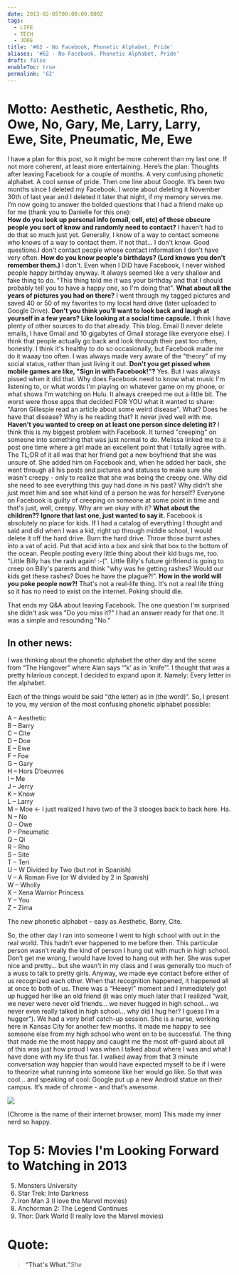 ```yaml
---
date: 2013-02-05T00:00:00.000Z
tags:
  - LIFE
  - TECH
  - JOKE
title: '#62 - No Facebook, Phonetic Alphabet, Pride'
aliases: '#62 - No Facebook, Phonetic Alphabet, Pride'
draft: false
enableToc: true
permalink: '62'
---
```


# Motto: Aesthetic, Aesthetic, Rho, Owe, No, Gary, Me, Larry, Larry, Ewe, Site, Pneumatic, Me, Ewe

I have a plan for this post, so it might be more coherent than my last one. If not more coherent, at least more entertaining. Here’s the plan: Thoughts after leaving Facebook for a couple of months. A very confusing phonetic alphabet. A cool sense of pride. Then one line about Google.   It’s been two months since I deleted my Facebook. I wrote about deleting it November 30th of last year and I deleted it later that night, if my memory serves me. I’m now going to answer the bolded questions that I had a friend make up for me (thank you to Danielle for this one):   
**How do you look up personal info (email, cell, etc) of those obscure people you sort of know and randomly need to contact?**
I haven't had to do that so much just yet. Generally, I know of a way to contact someone who knows of a way to contact them. If not that... I don't know. Good questions.I don't contact people whose contact information I don't have very often.
**How do you know people's birthdays? (Lord knows you don't remember them.)**
I don't. Even when I DID have Facebook, I never wished people happy birthday anyway. It always seemed like a very shallow and fake thing to do. "This thing told me it was your birthday and that I should probably tell you to have a happy one, so I'm doing that".
**What about all the years of pictures you had on there?**
I went through my tagged pictures and saved 40 or 50 of my favorites to my local hard drive (later uploaded to Google Drive).
**Don't you think you'll want to look back and laugh at yourself in a few years? Like looking at a social time capsule.**
I think I have plenty of other sources to do that already. This blog. Email (I never delete emails, I have Gmail and 10 gigabytes of Gmail storage like everyone else). I think that people actually go back and look through their past too often, honestly. I think it's healthy to do so occasionally, but Facebook made me do it waaay too often. I was always made very aware of the "theory" of my social status, rather than just living it out.
**Don't you get pissed when mobile games are like, "Sign in with Facebook!"?**
Yes. But I was always pissed when it did that. Why does Facebook need to know what music I'm listening to, or what words I'm playing on whatever game on my phone, or what shows I'm watching on Hulu. It always creeped me out a little bit. The worst were those apps that decided FOR YOU what it wanted to share: "Aaron Gillespie read an article about some weird disease". What? Does he have that disease? Why is he reading that? It never jived well with me.
**Haven't you wanted to creep on at least one person since deleting it?**
I think this is my biggest problem with Facebook. It turned "creeping" on someone into something that was just normal to do. Melissa linked me to a post one time where a girl made an excellent point that I totally agree with. The TL;DR of it all was that her friend got a new boyfriend that she was unsure of. She added him on Facebook and, when he added her back, she went through all his posts and pictures and statuses to make sure she wasn't creepy - only to realize that she was being the creepy one. Why did she need to see everything this guy had done in his past? Why didn't she just meet him and see what kind of a person he was for herself? Everyone on Facebook is guilty of creeping on someone at some point in time and that's just, well, creepy. Why are we okay with it?
**What about the children?? Ignore that last one, just wanted to say it.**
Facebook is absolutely no place for kids. If I had a catalog of everything I thought and said and did when I was a kid, right up through middle school, I would delete it off the hard drive. Burn the hard drive. Throw those burnt ashes into a vat of acid. Put that acid into a box and sink that box to the bottom of the ocean. People posting every little thing about their kid bugs me, too. "Little Billy has the rash again! :-(". Little Billy's future girlfriend is going to creep on Billy's parents and think "why was he getting rashes? Would our kids get these rashes? Does he have the plague?!".
**How in the world will you poke people now?!** 
That's not a real-life thing. It's not a real life thing so it has no need to exist on the internet. Poking should die.

That ends my Q&A about leaving Facebook. The one question I'm surprised she didn't ask was "Do you miss it?" I had an answer ready for that one. It was a simple and resounding "No."

## In other news:

I was thinking about the phonetic alphabet the other day and the scene from “The Hangover” where Alan says “’k’ as in ‘knife’”. I thought that was a pretty hilarious concept. I decided to expand upon it. Namely: Every letter in the alphabet. 

Each of the things would be said “(the letter) as in (the word)”. So, I present to you, my version of the most confusing phonetic alphabet possible:   

A – Aesthetic  
B – Barry  
C – Cite  
D – Doe  
E – Ewe  
F – Foe  
G – Gary  
H – Hors D’oeuvres  
I – Me  
J – Jerry  
K – Know  
L – Larry  
M – Moe   <- I just realized I have two of the 3 stooges back to back here. Ha.  
N – No  
O – Owe  
P – Pneumatic  
Q – Qi  
R – Rho  
S – Site  
T – Teri  
U – W Divided by Two (but not in Spanish)  
V – A Roman Five (or W divided by 2 in Spanish)  
W – Wholly  
X – Xena Warrior Princess  
Y – You  
Z – Zima   

The new phonetic alphabet – easy as Aesthetic, Barry, Cite.   

So, the other day I ran into someone I went to high school with out in the real world. This hadn’t ever happened to me before then. This particular person wasn’t really the kind of person I hung out with much in high school. Don’t get me wrong, I would have loved to hang out with her. She was super nice and pretty… but she wasn’t in my class and I was generally too much of a wuss to talk to pretty girls. Anyway, we made eye contact before either of us recognized each other. When that recognition happened, it happened all at once to both of us. There was a “Heeey!” moment and I immediately got up hugged her like an old friend (it was only much later that I realized “wait, we never were never old friends… we never hugged in high school… we never even really talked in high school… why did I hug her? I guess I’m a hugger”). We had a very brief catch-up session. She is a nurse, working here in Kansas City for another few months. It made me happy to see someone else from my high school who went on to be successful. The thing that made me the most happy and caught me the most off-guard about all of this was just how proud I was when I talked about where I was and what I have done with my life thus far. I walked away from that 3 minute conversation way happier than would have expected myself to be if I were to theorize what running into someone like her would go like.   So that was cool… and speaking of cool:   Google put up a new Android statue on their campus. It’s made of chrome - and that’s awesome.

![](assets/62-1.jpg)

(Chrome is the name of their internet browser, mom)
This made my inner nerd so happy.


# Top 5: Movies I'm Looking Forward to Watching in 2013
5. Monsters University
4. Star Trek: Into Darkness
3. Iron Man 3 (I love the Marvel movies)
2. Anchorman 2: The Legend Continues
1. Thor: Dark World (I really love the Marvel movies)

# Quote:
> **“That's What.”**<cite>She</cite>
